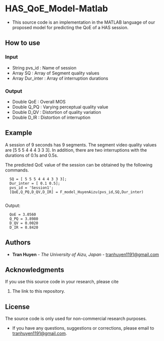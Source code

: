# HAS_QoE_Model-Matlab
* This source code is an implementation in the MATLAB language of our proposed model for predicting the QoE of a HAS session.

## How to use
### Input 
- String pvs_id     : Name of session                         
- Array  SQ         : Array of Segment quality values         
- Array  Dur_inter  : Array of interruption durations   
	
### Output
- Double QoE		: Overall MOS						
- Double Q_PQ	    : Varying perceptual quality value		 	
- Double D_QV	    : Distortion of quality variation		 	
- Double D_IR	    : Distortion of interruption				 


## Example
 A session of 9 seconds has 9 segments. The segment video quality values are [5 5 5 4 4 4 3 3 3]. 
 In addition, there are two interruptions with the durations of 0.1s and 0.5s. 

The predicted QoE value of the session can be obtained by the following commands. 
  ```
	SQ = [ 5 5 5 4 4 4 3 3 3];
	Dur_inter = [ 0.1 0.5];
	pvs_id = 'Session1';
	[QoE,Q_PQ,D_QV,D_IR] = F_model_HuyenAizu(pvs_id,SQ,Dur_inter)
	
  ```
Output:
  ```
	QoE = 3.0560
	Q_PQ = 3.8980
	D_QV = 0.0020
	D_IR = 0.8420
  ```

## Authors

* **Tran Huyen** - *The University of Aizu, Japan* - tranhuyen1191@gmail.com

## Acknowledgments

If you use this source code in your research, please cite

1. The link to this repository.

## License

The source code is only used for non-commercial research purposes.
* If you have any questions, suggestions or corrections, please email to tranhuyen1191@gmail.com. 
